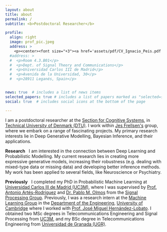 ```yaml
---
layout: about
title: about
permalink: /
subtitle: <b>Postdoctoral Researcher</b>

profile:
  align: right
  image: prof_pic.jpeg
  address: >
    <p><center><font size="+3"><a href='assets/pdf/CV_Ignacio_Peis.pdf' target="_blank">[CV]</a></font></center></p>
  #address: >
  #  <p>Room 4.3.B01</p> 
  #  <p>Dept. of Signal Theory and Communications</p>
  #  <p>Universidad Carlos III de Madrid</p>
  #  <p>Avenida de la Universidad, 30</p>
  #  <p>28911 Leganés, Spain</p>


news: true  # includes a list of news items
selected_papers: true # includes a list of papers marked as "selected={true}"
social: true  # includes social icons at the bottom of the page

---
```


I am a postdoctoral researcher at the <a href='https://www.compute.dtu.dk/english/research/research-sections/cogsys'>Section for Cognitive Systems</a>, in <a href='https://www.dtu.dk/english/'>Technical University of Denmark (DTU)</a>. I work within <a href='https://frellsen.org/'>Jes Frellsen's</a> group, where we embark on a range of fascinating projects. My primary research interests lie in Deep Generative Modelling, Bayesian Inference, and their applications.


<strong>Research</strong> 
&nbsp;
I am interested in the 
connection between Deep Learning and Probabilistic Modelling. My current research lies in creating more 
expressive generative models, increasing their robustness (e.g. dealing with mixed-type data or 
missing data) and developing better inference methods. My work has been applied to several fields, 
like Neuroscience or Psychiatry.

<strong>Previously</strong> 
&nbsp;
I completed my PhD in Probabilistic Machine Learning at <a href='https://www.uc3m.es/home'>Universidad Carlos III de Madrid (UC3M)</a>, where I was supervised by <a href='https://www.tsc.uc3m.es/~antonio/antonio_artes/Home.html'>Prof. Antonio Artés-Rodríguez</a> 
and 
  <a href='https://www.tsc.uc3m.es/~olmos/'>Dr. Pablo M. Olmos</a> 
from the 
  <a href='https://gts.tsc.uc3m.es/'>Signal Processing Group</a>. 
Previously, I was a research intern at the 
  <a href='http://mlg.eng.cam.ac.uk/'>Machine Learning Group</a>
in the 
  <a href='http://www.eng.cam.ac.uk/'>Department of the Engineering</a>,
  <a href='https://www.cam.ac.uk/'>University of Cambridge</a>
where I worked with
  <a href='https://jmhl.org/'>Prof. José Miguel Hernández-Lobato</a>.
I obtained two MSc degrees in Telecommunications Engineering and Signal Processing from 
  <a href='https://www.uc3m.es/home'>UC3M</a>, 
and my BSc degree in Telecommunications Engineering from 
  <a href='https://www.ugr.es/en'>Universidad de Granada (UGR)</a>.